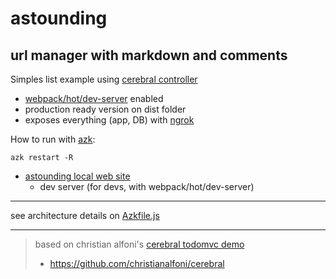 # astounding

## url manager with markdown and comments

Simples list example using [cerebral controller](https://github.com/christianalfoni/cerebral)

- [webpack/hot/dev-server](http://webpack.github.io/docs/webpack-dev-server.html#hot-mode) enabled
- production ready version on dist folder
- exposes everything (app, DB) with [ngrok](https://ngrok.com/)

How to run with [azk](http://www.azk.io/):

```
azk restart -R
```

- [astounding local web site](http://astounding.dev.azk.io)
    + dev server (for devs, with webpack/hot/dev-server)

----------------------

see architecture details on [Azkfile.js](https://github.com/saitodisse/astounding/blob/master/Azkfile.js)

----------------------

> based on christian alfoni's [cerebral todomvc demo](https://github.com/christianalfoni/cerebral/tree/master/demo)
> - https://github.com/christianalfoni/cerebral
